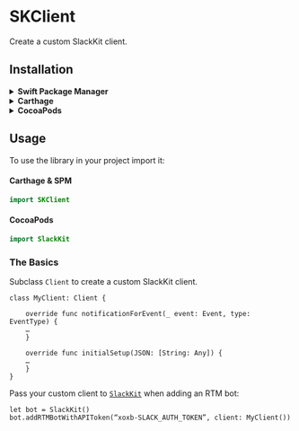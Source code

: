 # SKClient
Create a custom SlackKit client.

## Installation

<details>
  <summary><strong>Swift Package Manager</strong></summary>
Add SlackKit as a dependency to your `Package.swift` and specify `SKClient` as a target dependency:

```swift
import PackageDescription
  
let package = Package(
    name: "SampleApp",
    products: [
        .executable(
            name: "SampleApp",
            targets: ["SampleApp"]),
    ],
    dependencies: [
        .package(url: "https://github.com/pvzig/SlackKit.git", .upToNextMinor(from: "4.2.0")),
    ],
    targets: [
        .target(
            name: "SampleApp",
            dependencies: ["SKClient"])
    ]
)

```
</details>
<details>
  <summary><strong>Carthage</strong></summary>
Add SlackKit to your `Cartfile`:

```
github "pvzig/SlackKit"
```
and run

```
carthage bootstrap
```

Drag the built `SKClient.framework` and it's dependency `SKCore.framework` into your Xcode project.
</details>
<details>
  <summary><strong>CocoaPods</strong></summary>
Add SKClient to your `Podfile`:

```
use_frameworks!
pod 'SlackKit/SKClient'
```
</details>

## Usage
To use the library in your project import it:

#### Carthage & SPM

```swift
import SKClient
```

#### CocoaPods

```swift
import SlackKit
```

### The Basics
Subclass `Client` to create a custom SlackKit client.

```
class MyClient: Client {

    override func notificationForEvent(_ event: Event, type: EventType) {
    …
    }

	override func initialSetup(JSON: [String: Any]) {
	…
	}
}
```

Pass your custom client to [`SlackKit`](https://www.github.com/pvzig/SlackKit) when adding an RTM bot:

```
let bot = SlackKit()
bot.addRTMBotWithAPIToken(“xoxb-SLACK_AUTH_TOKEN”, client: MyClient())
```
